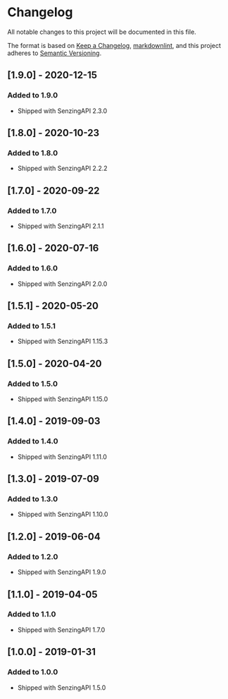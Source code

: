 # Changelog

All notable changes to this project will be documented in this file.

The format is based on [Keep a Changelog](https://keepachangelog.com/en/1.0.0/),
[markdownlint](https://dlaa.me/markdownlint/),
and this project adheres to [Semantic Versioning](https://semver.org/spec/v2.0.0.html).

## [1.9.0] - 2020-12-15

### Added to 1.9.0

- Shipped with SenzingAPI 2.3.0

## [1.8.0] - 2020-10-23

### Added to 1.8.0

- Shipped with SenzingAPI 2.2.2

## [1.7.0] - 2020-09-22

### Added to 1.7.0

- Shipped with SenzingAPI 2.1.1

## [1.6.0] - 2020-07-16

### Added to 1.6.0

- Shipped with SenzingAPI 2.0.0

## [1.5.1] - 2020-05-20

### Added to 1.5.1

- Shipped with SenzingAPI 1.15.3

## [1.5.0] - 2020-04-20

### Added to 1.5.0

- Shipped with SenzingAPI 1.15.0

## [1.4.0] - 2019-09-03

### Added to 1.4.0

- Shipped with SenzingAPI 1.11.0

## [1.3.0] - 2019-07-09

### Added to 1.3.0

- Shipped with SenzingAPI 1.10.0

## [1.2.0] - 2019-06-04

### Added to 1.2.0

- Shipped with SenzingAPI 1.9.0

## [1.1.0] - 2019-04-05

### Added to 1.1.0

- Shipped with SenzingAPI 1.7.0

## [1.0.0] - 2019-01-31

### Added to 1.0.0

- Shipped with SenzingAPI 1.5.0
